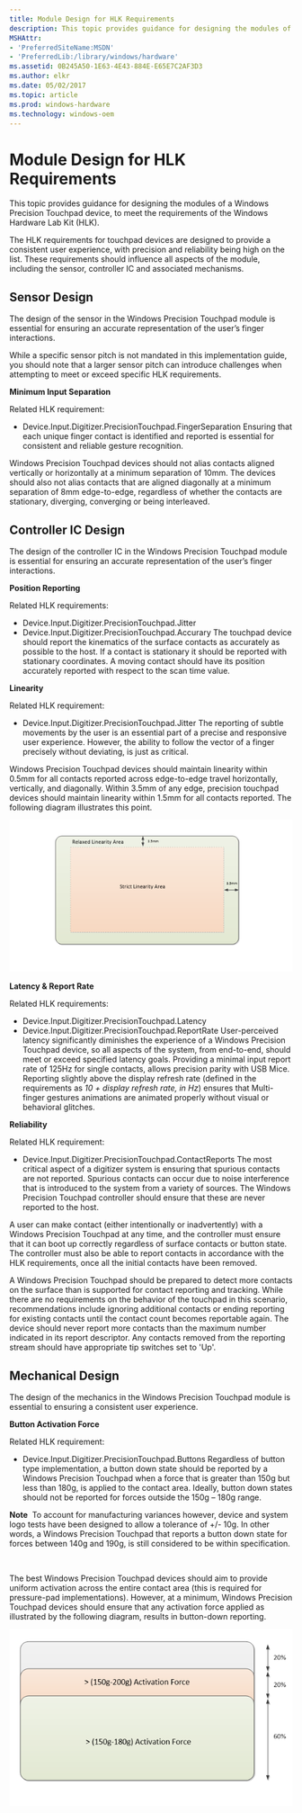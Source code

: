 ```yaml
---
title: Module Design for HLK Requirements
description: This topic provides guidance for designing the modules of a Windows Precision Touchpad device, to meet the requirements of the Windows Hardware Lab Kit (HLK).
MSHAttr:
- 'PreferredSiteName:MSDN'
- 'PreferredLib:/library/windows/hardware'
ms.assetid: 0B245A50-1E63-4E43-884E-E65E7C2AF3D3
ms.author: elkr
ms.date: 05/02/2017
ms.topic: article
ms.prod: windows-hardware
ms.technology: windows-oem
---
```


# Module Design for HLK Requirements


This topic provides guidance for designing the modules of a Windows Precision Touchpad device, to meet the requirements of the Windows Hardware Lab Kit (HLK).

The HLK requirements for touchpad devices are designed to provide a consistent user experience, with precision and reliability being high on the list. These requirements should influence all aspects of the module, including the sensor, controller IC and associated mechanisms.

## Sensor Design


The design of the sensor in the Windows Precision Touchpad module is essential for ensuring an accurate representation of the user’s finger interactions.

While a specific sensor pitch is not mandated in this implementation guide, you should note that a larger sensor pitch can introduce challenges when attempting to meet or exceed specific HLK requirements.

**Minimum Input Separation**

Related HLK requirement:

- Device.Input.Digitizer.PrecisionTouchpad.FingerSeparation
Ensuring that each unique finger contact is identified and reported is essential for consistent and reliable gesture recognition.

Windows Precision Touchpad devices should not alias contacts aligned vertically or horizontally at a minimum separation of 10mm. The devices should also not alias contacts that are aligned diagonally at a minimum separation of 8mm edge-to-edge, regardless of whether the contacts are stationary, diverging, converging or being interleaved.

## Controller IC Design


The design of the controller IC in the Windows Precision Touchpad module is essential for ensuring an accurate representation of the user’s finger interactions.

**Position Reporting**

Related HLK requirements:

- Device.Input.Digitizer.PrecisionTouchpad.Jitter
- Device.Input.Digitizer.PrecisionTouchpad.Accurary
The touchpad device should report the kinematics of the surface contacts as accurately as possible to the host. If a contact is stationary it should be reported with stationary coordinates. A moving contact should have its position accurately reported with respect to the scan time value.

**Linearity**

Related HLK requirement:

- Device.Input.Digitizer.PrecisionTouchpad.Jitter
The reporting of subtle movements by the user is an essential part of a precise and responsive user experience. However, the ability to follow the vector of a finger precisely without deviating, is just as critical.

Windows Precision Touchpad devices should maintain linearity within 0.5mm for all contacts reported across edge-to-edge travel horizontally, vertically, and diagonally. Within 3.5mm of any edge, precision touchpad devices should maintain linearity within 1.5mm for all contacts reported. The following diagram illustrates this point.

![diagram showing the areas on a windows precision touchpad device, where linearity is strictly enforced, and areas where linearity enforcement is relaxed.](../images/precision-img-lineararea.png)

**Latency & Report Rate**

Related HLK requirements:

- Device.Input.Digitizer.PrecisionTouchpad.Latency
- Device.Input.Digitizer.PrecisionTouchpad.ReportRate
User-perceived latency significantly diminishes the experience of a Windows Precision Touchpad device, so all aspects of the system, from end-to-end, should meet or exceed specified latency goals. Providing a minimal input report rate of 125Hz for single contacts, allows precision parity with USB Mice. Reporting slightly above the display refresh rate (defined in the requirements as *10 + display refresh rate, in Hz*) ensures that Multi-finger gestures animations are animated properly without visual or behavioral glitches.

**Reliability**

Related HLK requirement:

- Device.Input.Digitizer.PrecisionTouchpad.ContactReports
The most critical aspect of a digitizer system is ensuring that spurious contacts are not reported. Spurious contacts can occur due to noise interference that is introduced to the system from a variety of sources. The Windows Precision Touchpad controller should ensure that these are never reported to the host.

A user can make contact (either intentionally or inadvertently) with a Windows Precision Touchpad at any time, and the controller must ensure that it can boot up correctly regardless of surface contacts or button state. The controller must also be able to report contacts in accordance with the HLK requirements, once all the initial contacts have been removed.

A Windows Precision Touchpad should be prepared to detect more contacts on the surface than is supported for contact reporting and tracking. While there are no requirements on the behavior of the touchpad in this scenario, recommendations include ignoring additional contacts or ending reporting for existing contacts until the contact count becomes reportable again. The device should never report more contacts than the maximum number indicated in its report descriptor. Any contacts removed from the reporting stream should have appropriate tip switches set to 'Up'.

## Mechanical Design


The design of the mechanics in the Windows Precision Touchpad module is essential to ensuring a consistent user experience.

**Button Activation Force**

Related HLK requirement:

- Device.Input.Digitizer.PrecisionTouchpad.Buttons
Regardless of button type implementation, a button down state should be reported by a Windows Precision Touchpad when a force that is greater than 150g but less than 180g, is applied to the contact area. Ideally, button down states should not be reported for forces outside the 150g – 180g range.

**Note**  To account for manufacturing variances however, device and system logo tests have been designed to allow a tolerance of +/- 10g. In other words, a Windows Precision Touchpad that reports a button down state for forces between 140g and 190g, is still considered to be within specification.

 

The best Windows Precision Touchpad devices should aim to provide uniform activation across the entire contact area (this is required for pressure-pad implementations). However, at a minimum, Windows Precision Touchpad devices should ensure that any activation force applied as illustrated by the following diagram, results in button-down reporting.

![diagram showing the button activation forces for a windows precision touchpad device, with respect to the mechanical design of the touchpad.](../images/precision-img-activforce.png)

 

 






